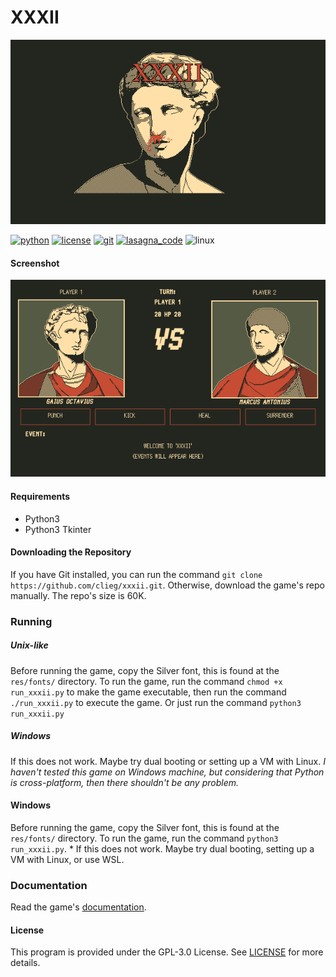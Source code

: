 # XXXII

![cover](res/cover.png)

[![python](https://img.shields.io/badge/made_with-python-c74c34?labelColor=23261f&)](https://python.org)
[![license](https://img.shields.io/badge/license-GPL&#8208;3.0-c74c34?labelColor=23261f&)](https://github.com/clieg/xxxii/blob/master/LICENSE)
[![git](https://img.shields.io/badge/uses-git-c74c34?labelColor=23261f&)](https://git-scm.com)
[![lasagna_code](https://img.shields.io/badge/contains-tasty_lasagna_code-c74c34?labelColor=23261f)](https://en.wikipedia.org/wiki/Spaghetti_code#Lasagna_code)
![linux](https://img.shields.io/badge/works_on-my_machine-c74c34?labelColor=23261f&)


#### Screenshot
![screenshot](res/screenshot.png)

#### Requirements
* Python3 
* Python3 Tkinter


#### Downloading the Repository
If you have Git installed, you can run the command `git clone https://github.com/clieg/xxxii.git`. Otherwise, download the game's repo manually.
The repo's size is 60K.


### Running
##### Unix-like
Before running the game, copy the Silver font, this is found at the `res/fonts/` directory.
To run the game, run the command `chmod +x run_xxxii.py` to make the game executable, then run the command `./run_xxxii.py` to execute the game.
Or just run the command `python3 run_xxxii.py`


##### Windows
If this does not work. Maybe try dual booting or setting up a VM with Linux.
*I haven't tested this game on Windows machine, but considering that Python is cross-platform, then there shouldn't be any problem.*


#### Windows
Before running the game, copy the Silver font, this is found at the `res/fonts/` directory.
To run the game, run the command `python3 run_xxxii.py`.
    * If this does not work. Maybe try dual booting, setting up a VM with Linux, or use WSL.


### Documentation
Read the game's [documentation](https://github.com/clieg/xxxii/blob/master/DOC.md).


#### License
This program is provided under the GPL-3.0 License. See [LICENSE](https://github.com/clieg/xxxii/blob/master/LICENSE) for more details.